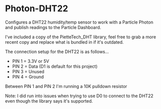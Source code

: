 # Photon-DHT22
Configures a DHT22 humidity/temp sensor to work with a Particle Photon and publish readings to the Particle Dashboard.

I've included a copy of the PietteTech_DHT library, feel free to grab a more recent copy and replace what is bundled in if it's outdated.

The connection setup for the DHT22 is as follows...

* PIN 1 = 3.3V or 5V
* PIN 2 = Data (D1 is default for this project)
* PIN 3 = Unused
* PIN 4 = Ground

Between PIN 1 and PIN 2 I'm running a 10K pulldown resistor

Note: I did run into issues when trying to use D0 to connect to the DHT22 even though the library says it's supported.

